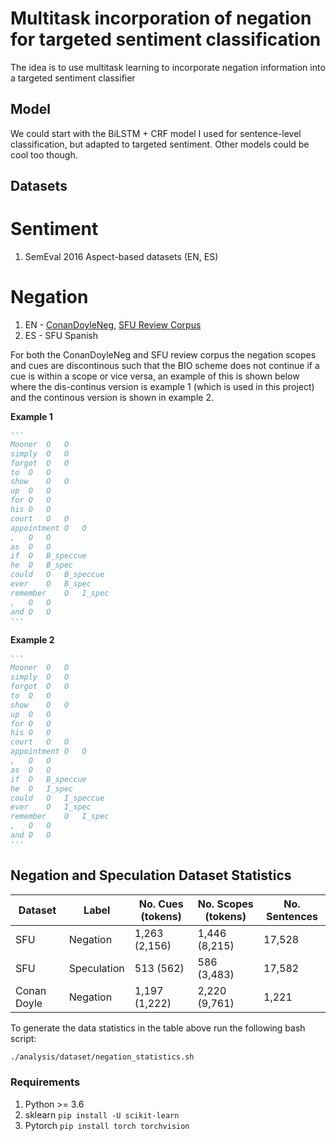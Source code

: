 # Multitask incorporation of negation for targeted sentiment classification


The idea is to use multitask learning to incorporate negation information into a targeted sentiment classifier

## Model
We could start with the BiLSTM + CRF model I used for sentence-level classification, but adapted to targeted sentiment. Other models could be cool too though.

## Datasets
# Sentiment
1. SemEval 2016 Aspect-based datasets (EN, ES)

# Negation
1. EN - [ConanDoyleNeg](https://www.aclweb.org/anthology/S12-1035.pdf), [SFU Review Corpus](https://www.aclweb.org/anthology/L12-1298/)
2. ES - SFU Spanish

For both the ConanDoyleNeg and SFU review corpus the negation scopes and cues are discontinous such that the BIO scheme does not continue if a cue is within a scope or vice versa, an example of this is shown below where the dis-continus version is example 1 (which is used in this project) and the continous version is shown in example 2.

**Example 1**
``` python
'''
Mooner	O	O
simply	O	O
forgot	O	O
to	O	O
show	O	O
up	O	O
for	O	O
his	O	O
court	O	O
appointment	O	O
,	O	O
as	O	O
if	O	B_speccue
he	O	B_spec
could	O	B_speccue
ever	O	B_spec
remember	O	I_spec
,	O	O
and	O	O
'''
```

**Example 2**
``` python
'''
Mooner	O	O
simply	O	O
forgot	O	O
to	O	O
show	O	O
up	O	O
for	O	O
his	O	O
court	O	O
appointment	O	O
,	O	O
as	O	O
if	O	B_speccue
he	O	I_spec
could	O	I_speccue
ever	O	I_spec
remember	O	I_spec
,	O	O
and	O	O
'''
```

## Negation and Speculation Dataset Statistics

| Dataset     | Label       | No. Cues (tokens) | No. Scopes (tokens) | No. Sentences |
|-------------|-------------|-------------------|---------------------|---------------|
| SFU         | Negation    | 1,263 (2,156)     | 1,446 (8,215)       | 17,528        |
| SFU         | Speculation | 513 (562)         | 586 (3,483)         | 17,582        |
| Conan Doyle | Negation    | 1,197 (1,222)     | 2,220 (9,761)       | 1,221         |

To generate the data statistics in the table above run the following bash script:
``` bash
./analysis/dataset/negation_statistics.sh
```


### Requirements

1. Python >= 3.6
2. sklearn  ```pip install -U scikit-learn```
3. Pytorch ```pip install torch torchvision```